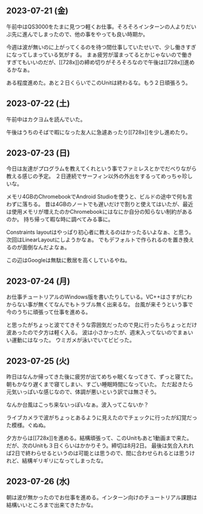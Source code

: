 ## 2023-07-21 (金)

午前中はQS3000をたまに見つつ軽くお仕事。そろそろインターンの人よりだいぶ先に進んでしまったので、他の事をやっても良い時期か。

今週は波が無いのに上がってくるのを待つ間仕事していたせいで、少し働きすぎになってしまっている気がする。
まぁ疲労が溜まってるとかじゃないので働きすぎてもいいのだが、[[728x]]の締め切りがそろそろなので午後は[[728x]]進めるかなぁ。

ある程度進めた。あと２日くらいでこのUnitは終わるな。もう２日頑張ろう。

## 2023-07-22 (土)

午前中はカクヨムを読んでいた。

午後はうちのそばで暇になった友人に急遽あったり[[728x]]を少し進めたり。

## 2023-07-23 (日)

今日は友達がプログラムを教えてくれという事でファミレスとかでだべりながら教える感じの予定。
２日連続でサーフィン以外の外出をするってめっちゃ珍しいな。

メモリ4GBのChromebookでAndroid Studioを使うと、ビルドの途中で何も言わずに落ちる。
昔は4GBのノートでも遅いだけで割りと使えてはいたが、最近は使用メモリが増えたのかChromebookにはなにか自分の知らない制約があるのか。
持ち帰って暇な時に調べてみる事に。

Constraints layoutはやっぱり初心者に教えるのはかったるいよなぁ、と思う。次回はLinearLayoutにしようかなぁ。
でもデフォルトで作られるのを置き換えるのが面倒なんだよなぁ。

この辺はGoogleは無駄に敷居を高くしているやね。

## 2023-07-24 (月)

お仕事チュートリアルのWindows版を書いたりしている。VC++はさすがにわからない事が無くてなんでもトラブル無く出来るな。
台風が来そうという事で今のうちに頑張って仕事を進める。

と思ったがちょっと波でてきそうな雰囲気だったので見に行ったらちょっとだけ波あったので夕方は軽く入る。
波は小さかったが、週末入ってないのでまぁいい運動にはなった。
ウミガメが泳いでいてビビった。

## 2023-07-25 (火)

昨日はなんか帰ってきた後に疲労が出てめちゃ眠くなってきて、ずっと寝てた。朝もかなり遅くまで寝てしまい、すごい睡眠時間になっていた。
ただ起きたら元気いっぱいな感じなので、体調が悪いという訳では無さそう。

なんか台風はこっち来ないっぽいなぁ。波入ってこないか？

ライブカメラで波がちょっとあるように見えたのでチェックに行ったが幻覚だった模様。ぐぬぬ。

夕方からは[[728x]]を進める。結構頑張って、このUnitもあと1動画まで来た。
だが、次のUnitも３日くらいはかかりそう。締切は8月2日。
最後は気合入れれば2日で終わらせるというのは可能とは思うので、間に合わせられるとは思うけれど、結構ギリギリになってしまったな。

## 2023-07-26 (水)

朝は波が無かったのでお仕事を進める。インターン向けのチュートリアル課題は結構いいところまで出来てきたかな。
